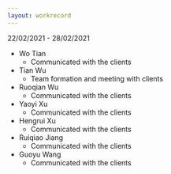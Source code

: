 ```yaml
---
layout: workrecord
---
```


22/02/2021 - 28/02/2021

- Wo Tian
  - Communicated with the clients
- Tian Wu
  - Team formation and meeting with clients
- Ruoqian Wu
  - Communicated with the clients
- Yaoyi Xu
  - Communicated with the clients
- Hengrui Xu
  - Communicated with the clients
- Ruiqiao Jiang
  - Communicated with the clients
- Guoyu Wang
  - Communicated with the clients
